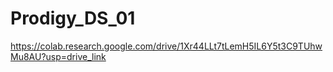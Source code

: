 # Prodigy_DS_01

https://colab.research.google.com/drive/1Xr44LLt7tLemH5IL6Y5t3C9TUhwMu8AU?usp=drive_link
